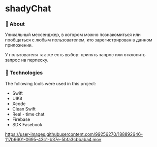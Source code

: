 # shadyChat


###  **🎯 About**

> 

Уникальный мессенджер, в котором можно познакомиться или пообщаться с любым пользователем, кто зарегистрирован в данном приложении.

У пользователя так же есть выбор: принять запрос или отклонить запрос на перпеску.

### **🚀 Technologies**

> 


The following tools were used in this project:

- Swift 
- UIKit 
- Xcode 
- Clean Swift
- Real - time chat
- Firebase  
- SDK Fasebook



https://user-images.githubusercontent.com/99256270/188892646-117b6601-0695-43c1-b37e-5bfa3cbbaba4.mov

